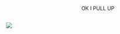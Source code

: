 <p align="center">
  <p style="text-align: center;">OK I PULL UP</p><br>
  <img src="https://i.kym-cdn.com/photos/images/original/000/977/485/ba8.gif">
</p>
